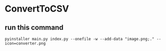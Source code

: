 # ConvertToCSV

## run this command 

```shell
pyinstaller main.py index.py --onefile -w --add-data "image.png;." --icon=converter.png
